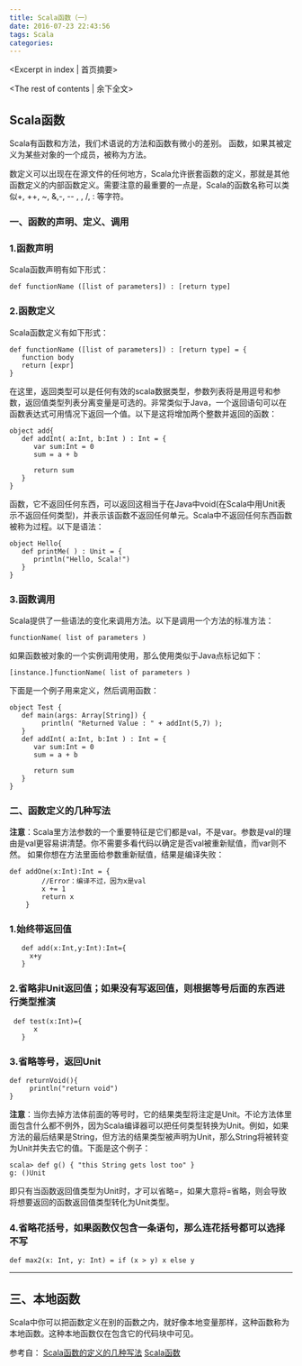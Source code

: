 ```yaml
---
title: Scala函数（一）
date: 2016-07-23 22:43:56
tags: Scala
categories:
---
```

<Excerpt in index | 首页摘要> 
<!-- more -->
<The rest of contents | 余下全文>

## Scala函数
Scala有函数和方法，我们术语说的方法和函数有微小的差别。
函数，如果其被定义为某些对象的一个成员，被称为方法。

数定义可以出现在在源文件的任何地方，Scala允许嵌套函数的定义，那就是其他函数定义的内部函数定义。需要注意的最重要的一点是，Scala的函数名称可以类似+, ++, ~, &,-, -- , , /, : 等字符。

### 一、函数的声明、定义、调用
### 1.函数声明
Scala函数声明有如下形式：
```
def functionName ([list of parameters]) : [return type]
```
### 2.函数定义
Scala函数定义有如下形式：
```
def functionName ([list of parameters]) : [return type] = {
   function body
   return [expr]
}
```
在这里，返回类型可以是任何有效的scala数据类型，参数列表将是用逗号和参数，返回值类型列表分离变量是可选的。非常类似于Java，一个返回语句可以在函数表达式可用情况下返回一个值。以下是这将增加两个整数并返回的函数：
```
object add{
   def addInt( a:Int, b:Int ) : Int = {
      var sum:Int = 0
      sum = a + b

      return sum
   }
}
```
函数，它不返回任何东西，可以返回这相当于在Java中void(在Scala中用Unit表示不返回任何类型)，并表示该函数不返回任何单元。Scala中不返回任何东西函数被称为过程。以下是语法：
```
object Hello{
   def printMe( ) : Unit = {
      println("Hello, Scala!")
   }
}
```
### 3.函数调用
Scala提供了一些语法的变化来调用方法。以下是调用一个方法的标准方法：
```
functionName( list of parameters )
```
如果函数被对象的一个实例调用使用，那么使用类似于Java点标记如下：
```
[instance.]functionName( list of parameters )
```
下面是一个例子用来定义，然后调用函数：
```
object Test {
   def main(args: Array[String]) {
        println( "Returned Value : " + addInt(5,7) );
   }
   def addInt( a:Int, b:Int ) : Int = {
      var sum:Int = 0
      sum = a + b

      return sum
   }
}
```

### 二、函数定义的几种写法

**注意**：Scala里方法参数的一个重要特征是它们都是val，不是var。参数是val的理由是val更容易讲清楚。你不需要多看代码以确定是否val被重新赋值，而var则不然。 如果你想在方法里面给参数重新赋值，结果是编译失败：
```
def addOne(x:Int):Int = {
		//Error：编译不过，因为x是val
        x += 1
        return x
    }
```
### 1.始终带返回值
```
   def add(x:Int,y:Int):Int={
     x+y
   }

```
### 2.省略非Unit返回值；如果没有写返回值，则根据等号后面的东西进行类型推演
```
 def test(x:Int)={
      x
   }
```
### 3.省略等号，返回Unit
```
def returnVoid(){
     println("return void")
}
```
**注意**：当你去掉方法体前面的等号时，它的结果类型将注定是Unit。不论方法体里面包含什么都不例外，因为Scala编译器可以把任何类型转换为Unit。例如，如果方法的最后结果是String，但方法的结果类型被声明为Unit，那么String将被转变为Unit并失去它的值。下面是这个例子：
```
scala> def g() { "this String gets lost too" }
g: ()Unit
```
即只有当函数返回值类型为Unit时，才可以省略=，如果大意将=省略，则会导致将想要返回的函数返回值类型转化为Unit类型。
### 4.省略花括号，如果函数仅包含一条语句，那么连花括号都可以选择不写
```
def max2(x: Int, y: Int) = if (x > y) x else y 
```

_ _ _

## 三、本地函数
Scala中你可以把函数定义在别的函数之内，就好像本地变量那样，这种函数称为本地函数。这种本地函数仅在包含它的代码块中可见。


参考自：
[Scala函数的定义的几种写法](http://my.oschina.net/scipio/blog/277456?fromerr=8z7aB5YR)
[Scala函数](http://www.yiibai.com/scala/scala_functions.html)
